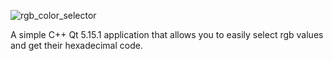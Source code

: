![rgb_color_selector](https://imgur.com/a/dUmmAuW)

A simple C++ Qt 5.15.1 application that allows you to easily select rgb values and get their hexadecimal code.
